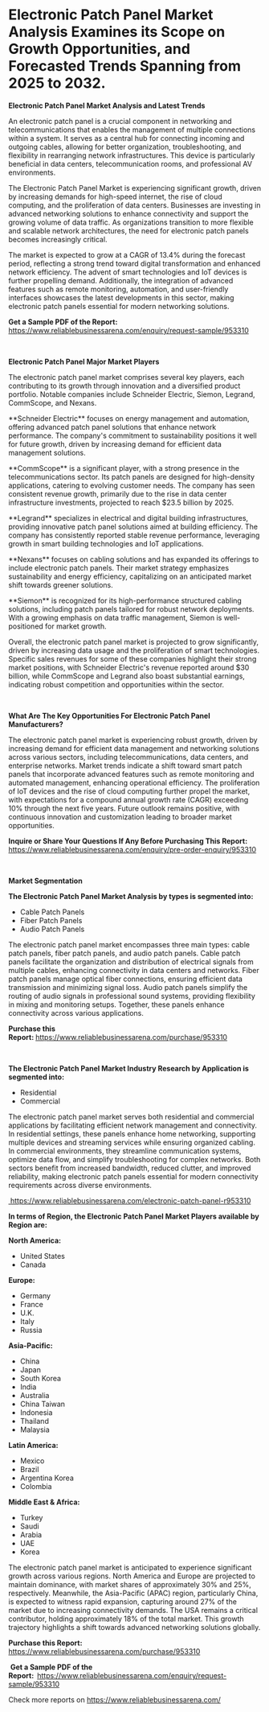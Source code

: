 <p><h1>Electronic Patch Panel Market Analysis Examines its Scope on Growth Opportunities, and Forecasted Trends Spanning from 2025 to 2032.</h1></p><p><strong>Electronic Patch Panel Market Analysis and Latest Trends</strong></p>
<p><p>An electronic patch panel is a crucial component in networking and telecommunications that enables the management of multiple connections within a system. It serves as a central hub for connecting incoming and outgoing cables, allowing for better organization, troubleshooting, and flexibility in rearranging network infrastructures. This device is particularly beneficial in data centers, telecommunication rooms, and professional AV environments.</p><p>The Electronic Patch Panel Market is experiencing significant growth, driven by increasing demands for high-speed internet, the rise of cloud computing, and the proliferation of data centers. Businesses are investing in advanced networking solutions to enhance connectivity and support the growing volume of data traffic. As organizations transition to more flexible and scalable network architectures, the need for electronic patch panels becomes increasingly critical.</p><p>The market is expected to grow at a CAGR of 13.4% during the forecast period, reflecting a strong trend toward digital transformation and enhanced network efficiency. The advent of smart technologies and IoT devices is further propelling demand. Additionally, the integration of advanced features such as remote monitoring, automation, and user-friendly interfaces showcases the latest developments in this sector, making electronic patch panels essential for modern networking solutions.</p></p>
<p><strong>Get a Sample PDF of the Report:&nbsp;</strong> <a href="https://www.reliablebusinessarena.com/enquiry/request-sample/953310?utm_campaign=3251&utm_medium=2&utm_source=Github&utm_content=ia&utm_term=07042025&utm_id=electronic-patch-panel">https://www.reliablebusinessarena.com/enquiry/request-sample/953310</a></p>
<p>&nbsp;</p>
<p><strong>Electronic Patch Panel Major Market Players</strong></p>
<p><p>The electronic patch panel market comprises several key players, each contributing to its growth through innovation and a diversified product portfolio. Notable companies include Schneider Electric, Siemon, Legrand, CommScope, and Nexans.</p><p>**Schneider Electric** focuses on energy management and automation, offering advanced patch panel solutions that enhance network performance. The company's commitment to sustainability positions it well for future growth, driven by increasing demand for efficient data management solutions.</p><p>**CommScope** is a significant player, with a strong presence in the telecommunications sector. Its patch panels are designed for high-density applications, catering to evolving customer needs. The company has seen consistent revenue growth, primarily due to the rise in data center infrastructure investments, projected to reach $23.5 billion by 2025.</p><p>**Legrand** specializes in electrical and digital building infrastructures, providing innovative patch panel solutions aimed at building efficiency. The company has consistently reported stable revenue performance, leveraging growth in smart building technologies and IoT applications.</p><p>**Nexans** focuses on cabling solutions and has expanded its offerings to include electronic patch panels. Their market strategy emphasizes sustainability and energy efficiency, capitalizing on an anticipated market shift towards greener solutions.</p><p>**Siemon** is recognized for its high-performance structured cabling solutions, including patch panels tailored for robust network deployments. With a growing emphasis on data traffic management, Siemon is well-positioned for market growth.</p><p>Overall, the electronic patch panel market is projected to grow significantly, driven by increasing data usage and the proliferation of smart technologies. Specific sales revenues for some of these companies highlight their strong market positions, with Schneider Electric's revenue reported around $30 billion, while CommScope and Legrand also boast substantial earnings, indicating robust competition and opportunities within the sector.</p></p>
<p>&nbsp;</p>
<p><strong>What Are The Key Opportunities For Electronic Patch Panel Manufacturers?</strong></p>
<p><p>The electronic patch panel market is experiencing robust growth, driven by increasing demand for efficient data management and networking solutions across various sectors, including telecommunications, data centers, and enterprise networks. Market trends indicate a shift toward smart patch panels that incorporate advanced features such as remote monitoring and automated management, enhancing operational efficiency. The proliferation of IoT devices and the rise of cloud computing further propel the market, with expectations for a compound annual growth rate (CAGR) exceeding 10% through the next five years. Future outlook remains positive, with continuous innovation and customization leading to broader market opportunities.</p></p>
<p><strong>Inquire or Share Your Questions If Any Before Purchasing This Report:</strong> <a href="https://www.reliablebusinessarena.com/enquiry/pre-order-enquiry/953310?utm_campaign=3251&utm_medium=2&utm_source=Github&utm_content=ia&utm_term=07042025&utm_id=electronic-patch-panel">https://www.reliablebusinessarena.com/enquiry/pre-order-enquiry/953310</a></p>
<p>&nbsp;</p>
<p><strong>Market Segmentation</strong></p>
<p><strong>The Electronic Patch Panel Market Analysis by types is segmented into:</strong></p>
<p><ul><li>Cable Patch Panels</li><li>Fiber Patch Panels</li><li>Audio Patch Panels</li></ul></p>
<p><p>The electronic patch panel market encompasses three main types: cable patch panels, fiber patch panels, and audio patch panels. Cable patch panels facilitate the organization and distribution of electrical signals from multiple cables, enhancing connectivity in data centers and networks. Fiber patch panels manage optical fiber connections, ensuring efficient data transmission and minimizing signal loss. Audio patch panels simplify the routing of audio signals in professional sound systems, providing flexibility in mixing and monitoring setups. Together, these panels enhance connectivity across various applications.</p></p>
<p><strong>Purchase this Report:&nbsp;</strong><a href="https://www.reliablebusinessarena.com/purchase/953310?utm_campaign=3251&utm_medium=2&utm_source=Github&utm_content=ia&utm_term=07042025&utm_id=electronic-patch-panel">https://www.reliablebusinessarena.com/purchase/953310</a></p>
<p>&nbsp;</p>
<p><strong>The Electronic Patch Panel Market Industry Research by Application is segmented into:</strong></p>
<p><ul><li>Residential</li><li>Commercial</li></ul></p>
<p><p>The electronic patch panel market serves both residential and commercial applications by facilitating efficient network management and connectivity. In residential settings, these panels enhance home networking, supporting multiple devices and streaming services while ensuring organized cabling. In commercial environments, they streamline communication systems, optimize data flow, and simplify troubleshooting for complex networks. Both sectors benefit from increased bandwidth, reduced clutter, and improved reliability, making electronic patch panels essential for modern connectivity requirements across diverse environments.</p></p>
<p><a href="https://www.reliablebusinessarena.com/electronic-patch-panel-r953310?utm_campaign=3251&utm_medium=2&utm_source=Github&utm_content=ia&utm_term=07042025&utm_id=electronic-patch-panel">&nbsp;https://www.reliablebusinessarena.com/electronic-patch-panel-r953310</a></p>
<p><strong>In terms of Region, the Electronic Patch Panel Market Players available by Region are:</strong></p>
<p>
    <p> <strong> North America: </strong>
        <ul>
            <li>United States</li>
            <li>Canada</li>
        </ul>
        </p> 
    <p> <strong> Europe: </strong>
        <ul>
            <li>Germany</li>
            <li>France</li>
            <li>U.K.</li>
            <li>Italy</li>
            <li>Russia</li>
        </ul>
        </p> 
    <p> <strong> Asia-Pacific: </strong>
        <ul>
            <li>China</li>
            <li>Japan</li>
            <li>South Korea</li>
            <li>India</li>
            <li>Australia</li>
            <li>China Taiwan</li>
            <li>Indonesia</li>
            <li>Thailand</li>
            <li>Malaysia</li>
        </ul>
        </p> 
    <p> <strong> Latin America: </strong>
        <ul>
            <li>Mexico</li>
            <li>Brazil</li>
            <li>Argentina Korea</li>
            <li>Colombia</li>
        </ul>
        </p> 
    <p> <strong> Middle East & Africa: </strong>
        <ul>
            <li>Turkey</li>
            <li>Saudi</li>
            <li>Arabia</li>
            <li>UAE</li>
            <li>Korea</li>
        </ul>
    </p>
    </p>
<p><p>The electronic patch panel market is anticipated to experience significant growth across various regions. North America and Europe are projected to maintain dominance, with market shares of approximately 30% and 25%, respectively. Meanwhile, the Asia-Pacific (APAC) region, particularly China, is expected to witness rapid expansion, capturing around 27% of the market due to increasing connectivity demands. The USA remains a critical contributor, holding approximately 18% of the total market. This growth trajectory highlights a shift towards advanced networking solutions globally.</p></p>
<p><strong>Purchase this Report: </strong><a href="https://www.reliablebusinessarena.com/purchase/953310?utm_campaign=3251&utm_medium=2&utm_source=Github&utm_content=ia&utm_term=07042025&utm_id=electronic-patch-panel">https://www.reliablebusinessarena.com/purchase/953310</a></p>
<p>&nbsp;<strong>Get a Sample PDF of the Report:&nbsp;&nbsp;</strong><a href="https://www.reliablebusinessarena.com/enquiry/request-sample/953310?utm_campaign=3251&utm_medium=2&utm_source=Github&utm_content=ia&utm_term=07042025&utm_id=electronic-patch-panel">https://www.reliablebusinessarena.com/enquiry/request-sample/953310</a></p>
<p><strong></strong></p>
<p>Check more reports on <a href="https://www.reliablebusinessarena.com/?utm_campaign=3251&utm_medium=2&utm_source=Github&utm_content=ia&utm_term=07042025&utm_id=electronic-patch-panel">https://www.reliablebusinessarena.com/</a></p>